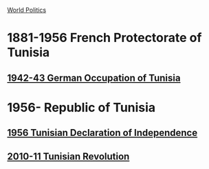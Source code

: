 [World Politics](../World%20Politics)

# 1881-1956 French Protectorate of Tunisia
## [1942-43 German Occupation of Tunisia](Worldwide/1942-43%20German%20Occupation%20of%20Tunisia)

# 1956- Republic of Tunisia
## [1956 Tunisian Declaration of Independence](1956%20Tunisian%20Declaration%20of%20Independence)
## [2010-11 Tunisian Revolution](2010-11%20Tunisian%20Revolution)
